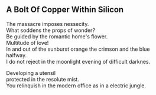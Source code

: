 A Bolt Of Copper Within Silicon
-------------------------------
The massacre imposes nessecity.  
What soddens the props of wonder?  
Be guided by the romantic home's flower.  
Multitude of love!  
In and out of the sunburst orange the crimson and the blue  
halfway.  
I do not reject in the moonlight evening of difficult darknes.  
  
Developing a utensil  
protected in the resolute mist.  
You relinquish in the modern office as in a electric jungle.  
